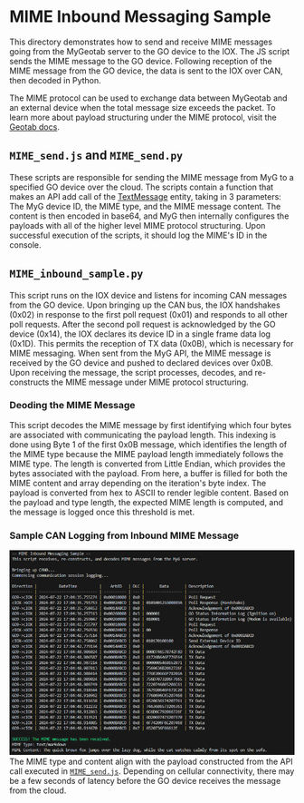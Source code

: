 # MIME Inbound Messaging Sample
This directory demonstrates how to send and receive MIME messages going from the MyGeotab server to the GO device to the IOX. The JS script sends the MIME message to the GO device. Following reception of the MIME message from the GO device, the data is sent to the IOX over CAN, then decoded in Python.

The MIME protocol can be used to exchange data between MyGeotab and an external device when the total message size exceeds the packet. To learn more about payload structuring under the MIME protocol, visit the [Geotab docs](https://developers.geotab.com/hardware/guides/mimeProtocol).

## `MIME_send.js` and `MIME_send.py`
These scripts are responsible for sending the MIME message from MyG to a specified GO device over the cloud. The scripts contain a function that makes an API add call of the [TextMessage](https://developers.geotab.com/myGeotab/apiReference/objects/TextMessage) entity, taking in 3 parameters: The MyG device ID, the MIME type, and the MIME message content. The content is then encoded in base64, and MyG then internally configures the payloads with all of the higher level MIME protocol structuring. Upon successful execution of the scripts, it should log the MIME's ID in the console.

## `MIME_inbound_sample.py`
This script runs on the IOX device and listens for incoming CAN messages from the GO device. Upon bringing up the CAN bus, the IOX handshakes (0x02) in response to the first poll request (0x01) and responds to all other poll requests. After the second poll request is acknowledged by the GO device (0x14), the IOX declares its device ID in a single frame data log (0x1D). This permits the reception of TX data (0x0B), which is necessary for MIME messaging. When sent from the MyG API, the MIME message is received by the GO device and pushed to declared devices over 0x0B. Upon receiving the message, the script processes, decodes, and re-constructs the MIME message under MIME protocol structuring.

### Deoding the MIME Message
This script decodes the MIME message by first identifying which four bytes are associated with communicating the payload length. This indexing is done using Byte 1 of the first 0x0B message, which identifies the length of the MIME type because the MIME payload length immediately follows the MIME type. The length is converted from Little Endian, which provides the bytes associated with the payload. From here, a buffer is filled for both the MIME content and array depending on the iteration's byte index. The payload is converted from hex to ASCII to render legible content. Based on the payload and type length, the expected MIME length is computed, and the message is logged once this threshold is met.

### Sample CAN Logging from Inbound MIME Message

![Inbound MIME Message](../images/mime_inbound.png)\
The MIME type and content align with the payload constructed from the API call executed in [`MIME_send.js`](MIME_send.js). Depending on cellular connectivity, there may be a few seconds of latency before the GO device receives the message from the cloud.
